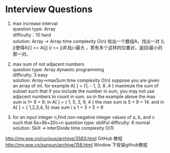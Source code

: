 Interview  Questions
=========
1.  max  increase interval  
    question type: Array  
    difficulty：10 hard     
    solution: Array -> Array  time complexity O(n)
给出一个数组A，找出一对 (i, j)使得A[i] <= A[j] (i <= j)并且j-i最大 ，若有多个这样的位置对，返回i最小的那一对。


2.  max sum of not adjacent numbers  
    question type: Array  dynamic programming   
    difficulty: 3 easy   
    solution: Array->maxSum  time complexity O(n)
suppose you are given an array of int. for example A[ ] = {1, - 1, 3, 8 ,4 } maximize the sum of subset such that
if you include the number in sum, you may not use adjacent numbers to count in sum.
so in the example above the max sum is 1+ 8 = 9; in A[ ] = { 1, 5, 3, 9, 4 } the max sum is 5 + 9 = 14. 
and in A[ ] = { 1,2,3,4, 5} max sum i s 1 + 3 + 5 = 9   

3. for an input integer n,find non-negative integer values of a, b, and c such that 6a+9b+20c=n 
   question type:  skillful
   difficulty: 6 normal 
   solution: Skill -> interDivide  time complexity O(1)





http://my.eoe.cn/curious/archive/3563.html GitHub 教程  
http://my.eoe.cn/sunxun/archive/158.html Window 下安装github教程
